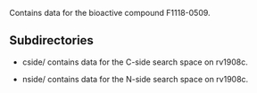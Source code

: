 Contains data for the bioactive compound F1118-0509.

## Subdirectories

- cside/ contains data for the C-side search space on rv1908c.

- nside/ contains data for the N-side search space on rv1908c.

